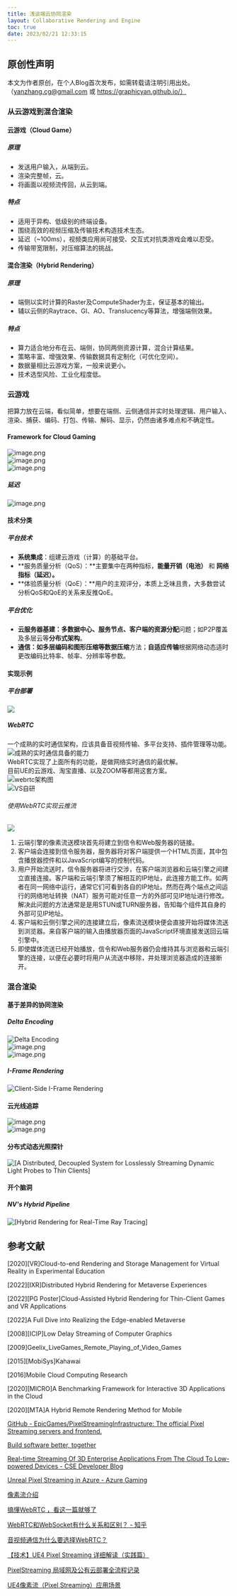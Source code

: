 ```yaml
---
title: 浅谈端云协同渲染
layout: Collaborative Rendering and Engine
toc: true
date: 2023/02/21 12:33:15
---
```


## 原创性声明
本文为作者原创，在个人Blog首次发布，如需转载请注明引用出处。（yanzhang.cg@gmail.com 或 https://graphicyan.github.io/）


<a name="KVfi6"></a>
### 从云游戏到混合渲染
<a name="sCIFE"></a>
#### 云游戏（Cloud Game）
<a name="CVocR"></a>
##### 原理

- 发送用户输入，从端到云。
- 渲染完整帧，云。
- 将画面以视频流传回，从云到端。
<a name="aL2co"></a>
##### 特点

- 适用于异构、低级别的终端设备。
- 围绕高效的视频压缩及传输技术构造技术生态。
- 延迟（~100ms），视频类应用尚可接受、交互式对抗类游戏会难以忍受。
- 传输带宽限制，对压缩算法的挑战。
<a name="nlhm9"></a>
#### 混合渲染（Hybrid Rendering）
<a name="MI7jy"></a>
##### 原理

- 端侧以实时计算的Raster及ComputeShader为主，保证基本的输出。
- 辅以云侧的Raytrace、GI、AO、Translucency等算法，增强端侧效果。
<a name="wLYhi"></a>
##### 特点

- 算力适合地分布在云、端侧，协同两侧资源计算，混合计算结果。
- 策略丰富、增强效果、传输数据具有定制化（可优化空间）。
- 数据量相比云游戏方案，一般来说更小。
- 技术选型风险、工业化程度低。
<a name="TItIC"></a>
### 云游戏
把算力放在云端，看似简单，想要在端侧、云侧通信并实时处理逻辑、用户输入、渲染、捕获、编码、打包、传输、解码、显示，仍然由诸多难点和不确定性。
<a name="ZdPFh"></a>
#### Framework for Cloud Gaming
![image.png](assets/post_images/Collaborative-Engine/image_001.png#clientId=u602bfa2e-1565-4&from=paste&height=635&id=u64eb5e77&originHeight=889&originWidth=1406&originalType=binary&ratio=1.399999976158142&rotation=0&showTitle=false&size=482148&status=done&style=none&taskId=u5e13ed22-eabe-4e7a-ae85-0cf48979b3e&title=&width=1004.2857313885984)<br />![image.png](assets/post_images/Collaborative-Engine/image_002.png#clientId=u602bfa2e-1565-4&from=paste&height=460&id=u02077730&originHeight=664&originWidth=719&originalType=binary&ratio=1.399999976158142&rotation=0&showTitle=false&size=167659&status=done&style=none&taskId=ub7c33325-5996-4722-bd1b-d9f65dfd621&title=&width=498)<br />![image.png](assets/post_images/Collaborative-Engine/image_003.png#clientId=u602bfa2e-1565-4&from=paste&height=485&id=u2fcaef81&originHeight=799&originWidth=823&originalType=binary&ratio=1.399999976158142&rotation=0&showTitle=false&size=234901&status=done&style=none&taskId=u1a2a19a8-04c2-4971-aa66-824ba165837&title=&width=500)
<a name="DqIco"></a>
##### 延迟
![image.png](assets/post_images/Collaborative-Engine/image_004.png#clientId=u602bfa2e-1565-4&from=paste&height=163&id=u3abfb9e2&originHeight=399&originWidth=1222&originalType=binary&ratio=1.399999976158142&rotation=0&showTitle=false&size=203056&status=done&style=none&taskId=u7235202c-3547-4df5-aadf-3440b5cffd8&title=&width=500)
<a name="DOqdj"></a>
#### 技术分类
<a name="xFEab"></a>
##### 平台技术

- **系统集成**：组建云游戏（计算）的基础平台。
- **服务质量分析（QoS）：**主要集中在两种指标，**能量开销（**电池**）** 和 **网络指标（**延迟**）。**
- **体验质量分析（QoE）：**用户的主观评分，本质上乏味且贵，大多数尝试分析QoS和QoE的关系来反推QoE。
<a name="lwW46"></a>
##### 平台优化

- **云服务器基建：**多数据中心、服务节点、客户端的**资源分配**问题；如P2P覆盖及多层云等**分布式架构**。
- **通信：**如多层编码和图形压缩等**数据压缩**方法；**自适应传输**根据网络动态适时更改编码比特率、帧率、分辨率等参数。

<a name="xSV1b"></a>
#### 实现示例
<a name="CWcPw"></a>
##### 平台部署
![](assets/post_images/Collaborative-Engine/image_005.png?x-oss-process=image%2Fresize%2Cw_848%2Climit_0#from=url&id=XEUvw&originHeight=1150&originWidth=848&originalType=binary&ratio=1.399999976158142&rotation=0&showTitle=false&status=done&style=none&title=)
<a name="aT4m6"></a>
##### WebRTC
一个成熟的实时通信架构，应该具备音视频传输、多平台支持、插件管理等功能。<br />![成熟的实时通信具备的能力](assets/post_images/Collaborative-Engine/image_006.jpeg?x-oss-process=image%2Fresize%2Cw_1049%2Climit_0%2Finterlace%2C1#from=url&id=XzYD9&originHeight=722&originWidth=1049&originalType=binary&ratio=1.399999976158142&rotation=0&showTitle=true&status=done&style=none&title=%E6%88%90%E7%86%9F%E7%9A%84%E5%AE%9E%E6%97%B6%E9%80%9A%E4%BF%A1%E5%85%B7%E5%A4%87%E7%9A%84%E8%83%BD%E5%8A%9B "成熟的实时通信具备的能力")<br />WebRTC实现了上面所有的功能，是做网络实时通信的最优解。<br />目前UE的云游戏、淘宝直播、以及ZOOM等都用这套方案。<br />![webrtc架构图](assets/post_images/Collaborative-Engine/image_007.jpeg?x-oss-process=image%2Fresize%2Cw_1049%2Climit_0%2Finterlace%2C1#from=url&id=YfsGs&originHeight=982&originWidth=1049&originalType=binary&ratio=1.399999976158142&rotation=0&showTitle=true&status=done&style=none&title=webrtc%E6%9E%B6%E6%9E%84%E5%9B%BE "webrtc架构图")<br />![VS自研](assets/post_images/Collaborative-Engine/image_008.jpeg#from=url&id=Od2sY&originHeight=422&originWidth=1104&originalType=binary&ratio=1.399999976158142&rotation=0&showTitle=true&status=done&style=none&title=VS%E8%87%AA%E7%A0%94 "VS自研")
<a name="e8TPM"></a>
###### 使用WebRTC实现云推流
![](assets/post_images/Collaborative-Engine/image_009.png?x-oss-process=image%2Fresize%2Cw_1049%2Climit_0#from=url&id=egyIn&originHeight=403&originWidth=1049&originalType=binary&ratio=1.399999976158142&rotation=0&showTitle=false&status=done&style=none&title=)

1. 云端引擎的像素流送模块首先将建立到信令和Web服务器的链接。
2. 客户端会连接到信令服务器，服务器将对客户端提供一个HTML页面，其中包含播放器控件和以JavaScript编写的控制代码。
3. 用户开始流送时，信令服务器将进行交涉，在客户端浏览器和云端引擎之间建立直接连接。客户端和云端引擎须了解相互的IP地址，此连接方能工作。如两者在同一网络中运行，通常它们可看到各自的IP地址。然而在两个端点之间运行的网络地址转换（NAT）服务可能对任意一方的外部可见IP地址进行修改。解决此问题的方法通常是是用STUN或TURN服务器，告知每个组件其自身的外部可见IP地址。
4. 客户端和云侧引擎之间的连接建立后，像素流送模块便会直接开始将媒体流送到浏览器。来自客户端的输入由播放器页面的JavaScript环境直接发送回云端引擎中。
5. 即使媒体流送已经开始播放，信令和Web服务器仍会维持其与浏览器和云端引擎的连接，以便在必要时将用户从流送中移除，并处理浏览器造成的连接断开。

<a name="EgMGc"></a>
### 混合渲染 
<a name="AgiXu"></a>
#### 基于差异的协同渲染
<a name="F8Blq"></a>
##### Delta Encoding
![Delta Encoding](assets/post_images/Collaborative-Engine/image_010.png#clientId=u6c985579-b31a-4&from=paste&height=346&id=u9e79b35d&originHeight=484&originWidth=1096&originalType=binary&ratio=1.399999976158142&rotation=0&showTitle=true&size=134356&status=done&style=none&taskId=u740a3788-e34f-495c-a72c-4573e4a61f4&title=Delta%20Encoding&width=782.8571561891208 "Delta Encoding")<br />![image.png](assets/post_images/Collaborative-Engine/image_011.png#clientId=u6c985579-b31a-4&from=paste&height=615&id=udc6bbd07&originHeight=879&originWidth=908&originalType=binary&ratio=1.399999976158142&rotation=0&showTitle=false&size=1154804&status=done&style=none&taskId=u7244bc89-0a0c-45e9-bea7-99a0fcb2476&title=&width=635)<br />![image.png](assets/post_images/Collaborative-Engine/image_012.png#clientId=u6c985579-b31a-4&from=paste&height=307&id=u27583dfc&originHeight=430&originWidth=861&originalType=binary&ratio=1.399999976158142&rotation=0&showTitle=false&size=613435&status=done&style=none&taskId=u5433f83a-3bbf-45e1-bcb9-50d1267acf5&title=&width=615.0000104733878)
<a name="vQree"></a>
##### I-Frame Rendering
![Client-Side I-Frame Rendering](assets/post_images/Collaborative-Engine/image_013.png#clientId=u6c985579-b31a-4&from=paste&height=321&id=u20f03a62&originHeight=450&originWidth=1121&originalType=binary&ratio=1.399999976158142&rotation=0&showTitle=true&size=122778&status=done&style=none&taskId=ua047e6cc-ce19-426a-9625-180863a1525&title=Client-Side%20I-Frame%20Rendering&width=800.714299350369 "Client-Side I-Frame Rendering")
<a name="fRD3Y"></a>
#### 云光线追踪
![image.png](assets/post_images/Collaborative-Engine/image_014.png#clientId=u6c985579-b31a-4&from=paste&height=55&id=u89247432&originHeight=77&originWidth=348&originalType=binary&ratio=1.399999976158142&rotation=0&showTitle=false&size=15287&status=done&style=none&taskId=ua4b558d6-b380-4c1f-93f5-271383ab0f7&title=&width=248.57143280457484)<br />![image.png](assets/post_images/Collaborative-Engine/image_015.png#clientId=u6c985579-b31a-4&from=paste&height=1301&id=uad26227d&originHeight=1821&originWidth=2085&originalType=binary&ratio=1.399999976158142&rotation=0&showTitle=false&size=1773956&status=done&style=none&taskId=u4a4eac5d-7d87-4ff0-8213-1cfe234793a&title=&width=1489.2857396480993)
<a name="u71fy"></a>
#### 分布式动态光照探针
![[A Distributed, Decoupled System for Losslessly
 Streaming Dynamic Light Probes to Thin Clients]](assets/post_images/Collaborative-Engine/image_016.png#clientId=u31aa8cf2-a761-4&from=paste&height=306&id=u232887b9&originHeight=589&originWidth=1576&originalType=binary&ratio=1.9250000715255737&rotation=0&showTitle=true&size=434252&status=done&style=none&taskId=u1af1f252-7bd9-4f98-931a-8a271c769e9&title=%5BA%20Distributed%2C%20Decoupled%20System%20for%20Losslessly%0D%20Streaming%20Dynamic%20Light%20Probes%20to%20Thin%20Clients%5D&width=818.701268281518 "[A Distributed, Decoupled System for Losslessly
 Streaming Dynamic Light Probes to Thin Clients]")
<a name="WOjXr"></a>
#### 开个脑洞
<a name="Hs2vd"></a>
##### NV's Hybrid Pipeline
![[Hybrid Rendering for Real-Time Ray Tracing]](assets/post_images/Collaborative-Engine/image_017.png#clientId=u31aa8cf2-a761-4&from=paste&height=1122&id=XEiVy&originHeight=2160&originWidth=3840&originalType=binary&ratio=1.9250000715255737&rotation=0&showTitle=true&size=5925382&status=done&style=none&taskId=u7e7d609a-aaef-4273-81a3-27a599f15d5&title=%5BHybrid%20Rendering%20for%20Real-Time%20Ray%20Tracing%5D&width=1995 "[Hybrid Rendering for Real-Time Ray Tracing]")

<a name="P5kHz"></a>
## 参考文献
[2020][VR]Cloud-to-end Rendering and Storage Management for Virtual Reality in Experimental Education

[2022][IXR]Distributed Hybrid Rendering for Metaverse Experiences

[2022][PG Poster]Cloud-Assisted Hybrid Rendering for Thin-Client Games and VR Applications

[2022]A Full Dive into Realizing the Edge-enabled Metaverse

[2008][ICIP]Low Delay Streaming of Computer Graphics

[2009]Geelix_LiveGames_Remote_Playing_of_Video_Games

[2015][MobiSys]Kahawai

[2016]Mobile Cloud Computing Research

[2020][MICRO]A Benchmarking Framework for Interactive 3D Applications in the Cloud

[2020][MTA]A Hybrid Remote Rendering Method for Mobile

[GitHub - EpicGames/PixelStreamingInfrastructure: The official Pixel Streaming servers and frontend.](https://github.com/EpicGames/PixelStreamingInfrastructure)<br />

[Build software better, together](https://github.com/EpicGames/UnrealEngine/tree/release/Engine/Plugins/Media/PixelStreaming)<br />

[Real-time Streaming Of 3D Enterprise Applications From The Cloud To Low-powered Devices - CSE Developer Blog](https://devblogs.microsoft.com/cse/2019/03/19/real-time-streaming-of-3d-enterprise-applications-from-the-cloud-to-low-powered-devices/)<br />

[Unreal Pixel Streaming in Azure - Azure Gaming](https://learn.microsoft.com/en-us/gaming/azure/reference-architectures/unreal-pixel-streaming-in-azure)<br />

[像素流介绍](https://docs.unrealengine.com/5.1/zh-CN/overview-of-pixel-streaming-in-unreal-engine/)<br />

[搞懂WebRTC ，看这一篇就够了](https://zhuanlan.zhihu.com/p/580146138)<br />

[WebRTC和WebSocket有什么关系和区别？ - 知乎](https://www.zhihu.com/question/424264607/answer/2394172608)<br />

[音视频通信为什么要选择WebRTC？](https://zhuanlan.zhihu.com/p/409462524)<br />

[【技术】UE4 Pixel Streaming 详细解读（实践篇）](https://zhuanlan.zhihu.com/p/63093901)<br />

[PixelStreaming 局域网及公有云部署全流程记录](https://zhuanlan.zhihu.com/p/153098799)<br />

[UE4像素流（Pixel Streaming）应用场景](https://zhuanlan.zhihu.com/p/76406905)
